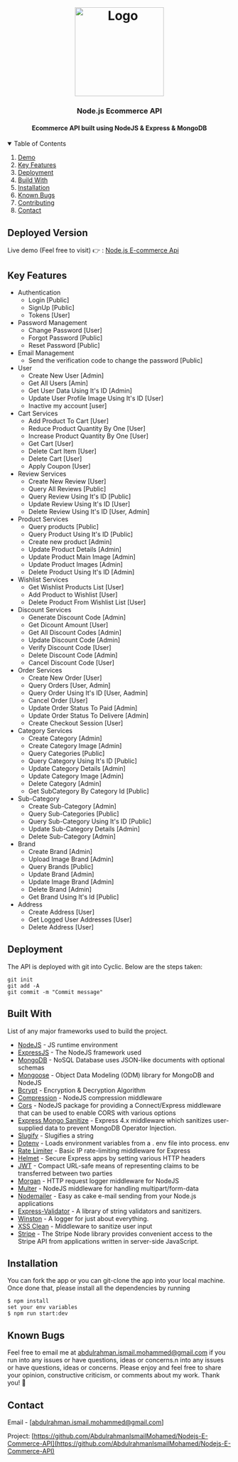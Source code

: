 <!-- PROJECT LOGO -->
<br />
<h1 align="center">
  <a href="https://github.com/AbdulrahmanIsmailMohamed/Nodejs-E-Commerce-API">
    <img src="https://hackernoon.com/hn-images/1*lAR9Uh_gJ7dp23e0vhy5Hg.png" alt="Logo" width="200" height="200">
  </a>

  <h3 align="center">Node.js Ecommerce API</h3>
</h1>

<h4 align="center">Ecommerce API built using NodeJS & Express & MongoDB</h4>

<!-- TABLE OF CONTENTS -->
<details open="open">
  <summary>Table of Contents</summary>
  <ol>
    <li>
      <a href="#deployed-version">Demo</a>
    </li>
    <li>
      <a href="#key-features">Key Features</a>
    </li>
    <li>
      <a href="#deployment">Deployment</a>
    </li>
    <li>
      <a href="#build-with">Build With</a>
    </li>
    <li>
      <a href="#installation">Installation</a>
    </li>
    <li>
      <a href="#known-bugs">Known Bugs</a>
    </li>
    <li>
      <a href="#contributing">Contributing</a>
    </li>
    <li>
      <a href="#contact">Contact</a>
    </li>

  </ol>
</details>

## Deployed Version

Live demo (Feel free to visit) 👉 : [Node.js E-commerce Api](https://nodejs-e-commerce-api.cyclic.app)

## Key Features

* Authentication
  * Login [Public]
  * SignUp [Public]
  * Tokens [User]
* Password Management
  * Change Password [User]
  * Forgot Password [Public]
  * Reset Password  [Public]
* Email Management
  * Send the verification code to change the password [Public]
* User
  * Create New User [Admin]
  * Get All Users [Amin]
  * Get User Data Using It's ID [Admin]
  * Update User Profile Image Using It's ID [User]
  * Inactive my account [user]
* Cart Services
  * Add Product To Cart [User]
  * Reduce Product Quantity By One [User]
  * Increase Product Quantity By One [User]
  * Get Cart [User]
  * Delete Cart Item [User]
  * Delete Cart [User]
  * Apply Coupon [User]
* Review Services
  * Create New Review [User]
  * Query All Reviews [Public]
  * Query Review Using It's ID [Public]
  * Update Review Using It's ID [User]
  * Delete Review Using It's ID [User, Admin]
* Product Services
  * Query products [Public]
  * Query Product Using It's ID [Public]
  * Create new product [Admin]
  * Update Product Details [Admin]
  * Update Product Main Image [Admin]
  * Update Product Images [Admin]
  * Delete Product Using It's ID [Admin]
* Wishlist Services
  * Get Wishlist Products List [User]
  * Add Product to Wishlist [User]
  * Delete Product From Wishlist List [User]
* Discount Services
  * Generate Discount Code [Admin]
  * Get Dicount Amount [User]
  * Get All Discount Codes [Admin]
  * Update Discount Code [Admin]
  * Verify Discount Code [User]
  * Delete Discount Code [Admin]
  * Cancel Discount Code [User]
* Order Services
  * Create New Order [User]
  * Query Orders [User, Admin]
  * Query Order Using It's ID [User, Aadmin]
  * Cancel Order [User]
  * Update Order Status To Paid [Admin]
  * Update Order Status To Delivere [Admin]
  * Create Checkout Session [User]
* Category Services
  * Create Category [Admin]
  * Create Category Image [Admin]
  * Query Categories [Public]
  * Query Category Using It's ID [Public]
  * Update Category Details [Admin]
  * Update Category Image [Admin]
  * Delete Category [Admin]
  * Get SubCategory By Category Id [Public]
* Sub-Category
  * Create Sub-Category [Admin]
  * Query Sub-Categories [Public]
  * Query Sub-Category Using It's ID [Public]
  * Update Sub-Category Details [Admin]
  * Delete Sub-Category [Admin]
* Brand
  * Create Brand [Admin]
  * Upload Image Brand [Admin]
  * Query Brands [Public]
  * Update Brand [Admin]
  * Update Image Brand [Admin]
  * Delete Brand [Admin]
  * Get Brand Using It's Id [Public]
* Address
  * Create Address [User]
  * Get Logged User Addresses [User]
  * Delete Address [User]

## Deployment

The API is deployed with git into Cyclic. Below are the steps taken:

```
git init
git add -A
git commit -m "Commit message"
```

## Built With

List of any major frameworks used to build the project.

* [NodeJS](https://nodejs.org/) - JS runtime environment
* [ExpressJS](https://expressjs.com/) - The NodeJS framework used
* [MongoDB](https://www.mongodb.com/) - NoSQL Database uses JSON-like documents with optional schemas
* [Mongoose](https://mongoosejs.com/) - Object Data Modeling (ODM) library for MongoDB and NodeJS
* [Bcrypt](https://www.npmjs.com/package/bcrypt) - Encryption & Decryption Algorithm
* [Compression](https://www.npmjs.com/package/compression) - NodeJS compression middleware
* [Cors](https://www.npmjs.com/package/cors) - NodeJS package for providing a Connect/Express middleware that can be used to enable CORS with various options
* [Express Mongo Sanitize](https://www.npmjs.com/package/express-mongo-sanitize) - Express 4.x middleware which sanitizes user-supplied data to prevent MongoDB Operator Injection.
* [Slugify](https://www.npmjs.com/package/slugify) - Slugifies a string
* [Dotenv](https://www.npmjs.com/package/dotenv) - Loads environment variables from a . env file into process. env
* [Rate Limiter](https://www.npmjs.com/package/express-rate-limit) - Basic IP rate-limiting middleware for Express
* [Helmet](https://www.npmjs.com/package/helmet) - Secure Express apps by setting various HTTP headers
* [JWT](https://jwt.io/) - Compact URL-safe means of representing claims to be transferred between two parties
* [Morgan](https://www.npmjs.com/package/morgan) - HTTP request logger middleware for NodeJS
* [Multer](https://www.npmjs.com/package/multer) - NodeJS middleware for handling multipart/form-data
* [Nodemailer](https://www.npmjs.com/package/nodemailer) - Easy as cake e-mail sending from your Node.js applications
* [Express-Validator](https://www.npmjs.com/package/express-validator) - A library of string validators and sanitizers.
* [Winston](https://www.npmjs.com/package/winston) - A logger for just about everything.
* [XSS Clean](https://www.npmjs.com/package/xss-clean) - Middleware to sanitize user input
* [Stripe](https://www.npmjs.com/package/stripe) - The Stripe Node library provides convenient access to the Stripe API from applications written in server-side JavaScript.

## Installation

You can fork the app or you can git-clone the app into your local machine. Once done that, please install all the
dependencies by running
```
$ npm install
set your env variables
$ npm run start:dev
``` 

## Known Bugs
Feel free to email me at abdulrahman.ismail.mohammed@gmail.com if you run into any issues or have questions, ideas or concerns.n into any issues or have questions, ideas or concerns.
Please enjoy and feel free to share your opinion, constructive criticism, or comments about my work. Thank you! 🙂

<!-- CONTACT -->
## Contact

Email - [abdulrahman.ismail.mohammed@gmail.com]

Project: [https://github.com/AbdulrahmanIsmailMohamed/Nodejs-E-Commerce-API](https://github.com/AbdulrahmanIsmailMohamed/Nodejs-E-Commerce-API)
